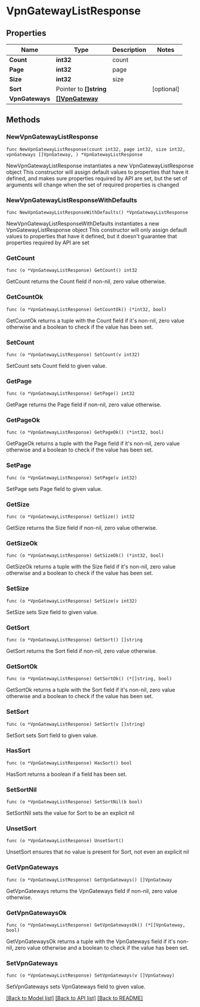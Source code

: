 # VpnGatewayListResponse

## Properties

Name | Type | Description | Notes
------------ | ------------- | ------------- | -------------
**Count** | **int32** | count | 
**Page** | **int32** | page | 
**Size** | **int32** | size | 
**Sort** | Pointer to **[]string** |  | [optional] 
**VpnGateways** | [**[]VpnGateway**](VpnGateway.md) |  | 

## Methods

### NewVpnGatewayListResponse

`func NewVpnGatewayListResponse(count int32, page int32, size int32, vpnGateways []VpnGateway, ) *VpnGatewayListResponse`

NewVpnGatewayListResponse instantiates a new VpnGatewayListResponse object
This constructor will assign default values to properties that have it defined,
and makes sure properties required by API are set, but the set of arguments
will change when the set of required properties is changed

### NewVpnGatewayListResponseWithDefaults

`func NewVpnGatewayListResponseWithDefaults() *VpnGatewayListResponse`

NewVpnGatewayListResponseWithDefaults instantiates a new VpnGatewayListResponse object
This constructor will only assign default values to properties that have it defined,
but it doesn't guarantee that properties required by API are set

### GetCount

`func (o *VpnGatewayListResponse) GetCount() int32`

GetCount returns the Count field if non-nil, zero value otherwise.

### GetCountOk

`func (o *VpnGatewayListResponse) GetCountOk() (*int32, bool)`

GetCountOk returns a tuple with the Count field if it's non-nil, zero value otherwise
and a boolean to check if the value has been set.

### SetCount

`func (o *VpnGatewayListResponse) SetCount(v int32)`

SetCount sets Count field to given value.


### GetPage

`func (o *VpnGatewayListResponse) GetPage() int32`

GetPage returns the Page field if non-nil, zero value otherwise.

### GetPageOk

`func (o *VpnGatewayListResponse) GetPageOk() (*int32, bool)`

GetPageOk returns a tuple with the Page field if it's non-nil, zero value otherwise
and a boolean to check if the value has been set.

### SetPage

`func (o *VpnGatewayListResponse) SetPage(v int32)`

SetPage sets Page field to given value.


### GetSize

`func (o *VpnGatewayListResponse) GetSize() int32`

GetSize returns the Size field if non-nil, zero value otherwise.

### GetSizeOk

`func (o *VpnGatewayListResponse) GetSizeOk() (*int32, bool)`

GetSizeOk returns a tuple with the Size field if it's non-nil, zero value otherwise
and a boolean to check if the value has been set.

### SetSize

`func (o *VpnGatewayListResponse) SetSize(v int32)`

SetSize sets Size field to given value.


### GetSort

`func (o *VpnGatewayListResponse) GetSort() []string`

GetSort returns the Sort field if non-nil, zero value otherwise.

### GetSortOk

`func (o *VpnGatewayListResponse) GetSortOk() (*[]string, bool)`

GetSortOk returns a tuple with the Sort field if it's non-nil, zero value otherwise
and a boolean to check if the value has been set.

### SetSort

`func (o *VpnGatewayListResponse) SetSort(v []string)`

SetSort sets Sort field to given value.

### HasSort

`func (o *VpnGatewayListResponse) HasSort() bool`

HasSort returns a boolean if a field has been set.

### SetSortNil

`func (o *VpnGatewayListResponse) SetSortNil(b bool)`

 SetSortNil sets the value for Sort to be an explicit nil

### UnsetSort
`func (o *VpnGatewayListResponse) UnsetSort()`

UnsetSort ensures that no value is present for Sort, not even an explicit nil
### GetVpnGateways

`func (o *VpnGatewayListResponse) GetVpnGateways() []VpnGateway`

GetVpnGateways returns the VpnGateways field if non-nil, zero value otherwise.

### GetVpnGatewaysOk

`func (o *VpnGatewayListResponse) GetVpnGatewaysOk() (*[]VpnGateway, bool)`

GetVpnGatewaysOk returns a tuple with the VpnGateways field if it's non-nil, zero value otherwise
and a boolean to check if the value has been set.

### SetVpnGateways

`func (o *VpnGatewayListResponse) SetVpnGateways(v []VpnGateway)`

SetVpnGateways sets VpnGateways field to given value.



[[Back to Model list]](../README.md#documentation-for-models) [[Back to API list]](../README.md#documentation-for-api-endpoints) [[Back to README]](../README.md)



